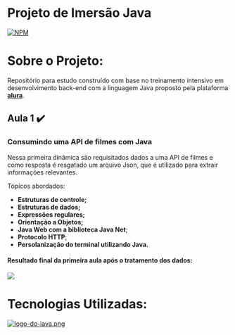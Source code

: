# Projeto de Imersão Java
[![NPM](https://img.shields.io/npm/l/react)](https://github.com/lumedeirosn/imersao-2-java-alura/blob/main/LICENSE)  

# Sobre o Projeto:
Repositório para estudo construído com base no treinamento intensivo em desenvolvimento back-end com a linguagem Java proposto pela plataforma [**alura**](https://www.alura.com.br/).

## Aula 1 ✔️
### Consumindo uma API de filmes com Java

Nessa primeira dinâmica são requisitados dados a uma API de filmes e como resposta é resgatado um arquivo Json, que é utilizado para extrair informações relevantes.

Tópicos abordados:
- **Estruturas de controle;**
- **Estruturas de dados;**
- **Expressões regulares;**
- **Orientação a Objetos;**
- **Java Web com a biblioteca Java Net**;
- **Protocolo HTTP**;
- **Persolanização do terminal utilizando Java.**

#### **Resultado final da primeira aula após o tratamento dos dados:**
![](https://raw.githubusercontent.com/lumedeirosn/assets-imersao-2-java-alura/main/resultado-da-aula-1.jpeg?token=GHSAT0AAAAAACAO7AOUZ4CWO5WUUYVCU5L2ZBCUEUQ)

# Tecnologias Utilizadas:
 [![logo-do-java.png](https://i.postimg.cc/gkzrfS4S/logo-do-java.png)]( https://www.oracle.com/java/)  
 
